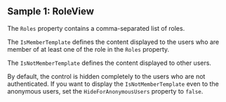 ## Sample 1: RoleView

The `Roles` property contains a comma-separated list of roles. 

The `IsMemberTemplate` defines the content displayed to the users who are member of at least one of the role in the `Roles` property.

The `IsNotMemberTemplate` defines the content displayed to other users.

By default, the control is hidden completely to the users who are not authenticated. If you want to display the `IsNotMemberTemplate`
even to the anonymous users, set the `HideForAnonymousUsers` property to `false`.
